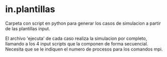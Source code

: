 # in.plantillas
Carpeta con script en python para generar los casos de simulacion a partir de las plantillas input.

El archivo 'ejecuta' de cada caso realiza la simulacion por completo, llamando a los 4 input scripts que la componen de forma secuencial. Necesita que se le indiquen el numero de procesos para los comandos mpi. 
